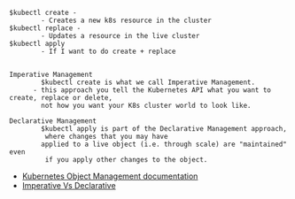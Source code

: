 
```
$kubectl create -
        - Creates a new k8s resource in the cluster
$kubectl replace -
        - Updates a resource in the live cluster
$kubectl apply 
        - If I want to do create + replace


Imperative Management
        $kubectl create is what we call Imperative Management.
      - this approach you tell the Kubernetes API what you want to create, replace or delete, 
        not how you want your K8s cluster world to look like.

Declarative Management
        $kubectl apply is part of the Declarative Management approach, 
         where changes that you may have 
        applied to a live object (i.e. through scale) are "maintained" even
         if you apply other changes to the object.
```

- [Kubernetes Object Management documentation](https://kubernetes.io/docs/concepts/overview/working-with-objects/object-management/)
- [Imperative Vs Declarative](https://www.f5.com/content/dam/f5-com/page-assets-en/home-en/company/blog/2017/imperative_vs_declarative.jpg)
